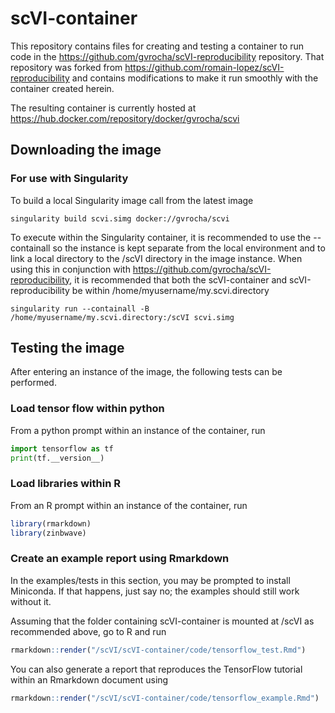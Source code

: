# scVI-container
This repository contains files for creating and testing a container to run code in the https://github.com/gvrocha/scVI-reproducibility repository. That repository was forked from https://github.com/romain-lopez/scVI-reproducibility and contains modifications to make it run smoothly with the container created herein.

The resulting container is currently hosted at https://hub.docker.com/repository/docker/gvrocha/scvi

## Downloading the image 

### For use with Singularity

To build a local Singularity image call from the latest image

```
singularity build scvi.simg docker://gvrocha/scvi
```

To execute within the Singularity container, it is recommended to use the --containall so the instance is kept separate from the local environment and to link a local directory to the /scVI directory in the image instance.
When using this in conjunction with https://github.com/gvrocha/scVI-reproducibility, it is recommended that both the scVI-container and scVI-reproducibility be within /home/myusername/my.scvi.directory

```
singularity run --containall -B /home/myusername/my.scvi.directory:/scVI scvi.simg
```

## Testing the image

After entering an instance of the image, the following tests can be performed.

### Load tensor flow within python

From a python prompt within an instance of the container, run

```python
import tensorflow as tf
print(tf.__version__)
```

### Load libraries within R 

From an R prompt within an instance of the container, run
```R
library(rmarkdown)
library(zinbwave)
```

### Create an example report using Rmarkdown

In the examples/tests in this section, you may be prompted to install Miniconda.
If that happens, just say no; the examples should still work without it.

Assuming that the folder containing scVI-container is mounted at /scVI as recommended above, go to R and run

```R
rmarkdown::render("/scVI/scVI-container/code/tensorflow_test.Rmd")
```


You can also generate a report that reproduces the TensorFlow tutorial within an Rmarkdown document using 
```R
rmarkdown::render("/scVI/scVI-container/code/tensorflow_example.Rmd")
```
